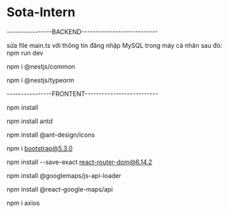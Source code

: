 # Sota-Intern
----------------BACKEND---------------------------

sửa file main.ts với thông tin đăng nhập MySQL trong máy cá nhân
sau đó: npm run dev

npm i @nestjs/common

npm i @nestjs/typeorm

----------------FRONTENT--------------------------

npm install

npm install antd

npm install @ant-design/icons

npm i bootstrap@5.3.0

npm install --save-exact react-router-dom@6.14.2

npm install @googlemaps/js-api-loader

npm install @react-google-maps/api

npm i axios
